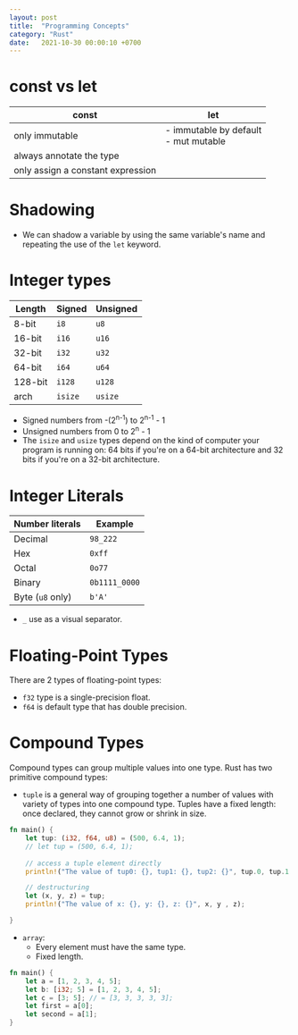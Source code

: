 ```yaml
---
layout: post
title:  "Programming Concepts"
category: "Rust"
date:   2021-10-30 00:00:10 +0700
---
```


# const vs let
| const                             | let                                     |
|-----------------------------------|-----------------------------------------|
| only immutable                    | - immutable by default<br>- mut mutable |
| always annotate the type          |                                         |
| only assign a constant expression |                                         |

# Shadowing
- We can shadow a variable by using the same variable's name and repeating the use of the `let` keyword.

# Integer types
| Length  | Signed  | Unsigned |
|---------|---------|----------|
| 8-bit   | `i8`    | `u8`     |
| 16-bit  | `i16`   | `u16`    |
| 32-bit  | `i32`   | `u32`    |
| 64-bit  | `i64`   | `u64`    |
| 128-bit | `i128`  | `u128`   |
| arch    | `isize` | `usize`  |

- Signed numbers from -(2<sup>n-1</sup>) to 2<sup>n-1</sup> - 1
- Unsigned numbers from 0 to 2<sup>n</sup> - 1
- The `isize` and `usize` types depend on the kind of computer your program is running on: 64 bits if you're on a 64-bit architecture and 32 bits if you're on a 32-bit architecture.

# Integer Literals

| Number literals  | Example       |
|------------------|---------------|
| Decimal          | `98_222`      |
| Hex              | `0xff`        |
| Octal            | `0o77`        |
| Binary           | `0b1111_0000` |
| Byte (`u8` only) | `b'A'`        |
- `_` use as a visual separator.

# Floating-Point Types
There are 2 types of floating-point types:
- `f32` type is a single-precision float.
- `f64` is default type that has double precision.

# Compound Types
Compound types can group multiple values into one type. Rust has two primitive compound types:
- `tuple` is a general way of grouping together a number of values with variety of types into one compound type. Tuples have a fixed length: once declared, they cannot grow or shrink in size.
```rust
fn main() {
    let tup: (i32, f64, u8) = (500, 6.4, 1);
    // let tup = (500, 6.4, 1);
    
    // access a tuple element directly
    println!("The value of tup0: {}, tup1: {}, tup2: {}", tup.0, tup.1 , tup.2);

    // destructuring
    let (x, y, z) = tup;
    println!("The value of x: {}, y: {}, z: {}", x, y , z);

}
```
- `array`: 
  - Every element must have the same type.
  - Fixed length.
```rust
fn main() {
    let a = [1, 2, 3, 4, 5];
    let b: [i32; 5] = [1, 2, 3, 4, 5];
    let c = [3; 5]; // = [3, 3, 3, 3, 3];
    let first = a[0];
    let second = a[1];
}
```